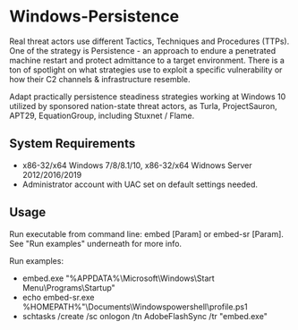 # Windows-Persistence
Real threat actors use different Tactics, Techniques and Procedures (TTPs). One of the strategy is Persistence - an approach to endure a penetrated machine restart and protect admittance to a target environment. There is a ton of spotlight on what strategies use to exploit a specific vulnerability or how their C2 channels & infrastructure resemble.

Adapt practically persistence steadiness strategies working at Windows 10 utilized by sponsored nation-state threat actors, as Turla, ProjectSauron, APT29, EquationGroup, including Stuxnet / Flame.
## System Requirements
*	x86-32/x64 Windows 7/8/8.1/10, x86-32/x64 Widnows Server 2012/2016/2019
*	Administrator account with UAC set on default settings needed.
## Usage
Run executable from command line: embed [Param] or embed-sr [Param]. See "Run examples" underneath for more info.

Run examples:

*	embed.exe "%APPDATA%\Microsoft\Windows\Start Menu\Programs\Startup"
*	echo embed-sr.exe %HOMEPATH%"\Documents\Windowspowershell\profile.ps1
*	schtasks /create /sc onlogon /tn AdobeFlashSync /tr "embed.exe"


